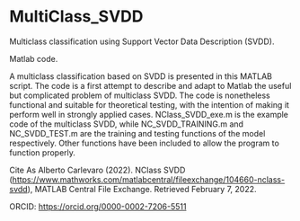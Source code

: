# MultiClass_SVDD
Multiclass classification using Support Vector Data Description (SVDD).

Matlab code.

A multiclass classification based on SVDD is presented in this MATLAB script. The code is a first attempt to describe and adapt to Matlab the useful but complicated problem of multiclass SVDD. The code is nonetheless functional and suitable for theoretical testing, with the intention of making it perform well in strongly applied cases.
NClass_SVDD_exe.m is the example code of the multiclass SVDD, while NC_SVDD_TRAINING.m and NC_SVDD_TEST.m are the training and testing functions of the model respectively. 
Other functions have been included to allow the program to function properly.

Cite As
Alberto Carlevaro (2022). NClass SVDD (https://www.mathworks.com/matlabcentral/fileexchange/104660-nclass-svdd), MATLAB Central File Exchange. Retrieved February 7, 2022.

ORCID: https://orcid.org/0000-0002-7206-5511
